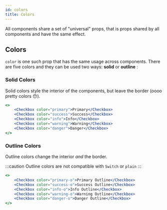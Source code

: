 ```yaml
---
id: colors
title: Colors
---
```


All components share a set of "universal" props, that is props shared by all components and have the same effect.

## Colors

`color` is one such prop that has the same usage across components. There are five colors and they can be used two ways: **solid** or **outline** <span class="color-preview primary"></span> <span class="color-preview success"></span> <span class="color-preview warning"></span> <span class="color-preview info"></span> <span class="color-preview danger"></span>:

### Solid Colors

Solid colors style the interior of the components, but leave the border (oooo pretty colors 😯).

```jsx live
<>
    <Checkbox color="primary">Primary</Checkbox>
    <Checkbox color="success">Success</Checkbox>
    <Checkbox color="info">Info</Checkbox>
    <Checkbox color="warning">Warning</Checkbox>
    <Checkbox color="danger">Danger</Checkbox>
</>
```

### Outline Colors

Outline colors change the interior _and_ the border.

:::caution
Outline colors are not compatible with `Switch` or `plain`
:::

```jsx live
<>
    <Checkbox color="primary-o">Primary Outline</Checkbox>
    <Checkbox color="success-o">Success Outline</Checkbox>
    <Checkbox color="info-o">Info Outline</Checkbox>
    <Checkbox color="warning-o">Warning Outline</Checkbox>
    <Checkbox color="danger-o">Danger Outline</Checkbox>
</>
```
